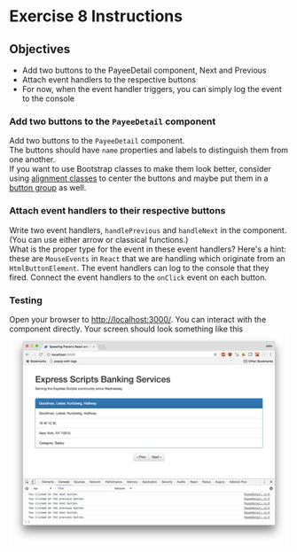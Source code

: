 # Exercise 8 Instructions

## Objectives
* Add two buttons to the PayeeDetail component, Next and Previous
* Attach event handlers to the respective buttons
* For now, when the event handler triggers, you can simply log the event to the console

### Add two buttons to the `PayeeDetail` component
Add two buttons to the `PayeeDetail` component.  
The buttons should have `name` properties and labels to distinguish them 
from one another.  
If you want to use Bootstrap classes to make them look better, consider using
[alignment classes](http://getbootstrap.com/css/#type-alignment) to center the
buttons and maybe put them in a [button group](http://getbootstrap.com/components/#btn-groups-single)
as well. 

### Attach event handlers to their respective buttons
Write two event handlers, `handlePrevious` and `handleNext` in the component.  
(You can use either arrow or classical functions.)  
What is the proper type for the event in these event handlers? Here's a hint:
these are `MouseEvents` in `React` that we are handling which originate from
an `HtmlButtonElement`. 
The event handlers can log to the console that they fired.
Connect the event handlers to the `onClick` event on each button. 

### Testing
Open your browser to [http://localhost:3000/](http://localhost:3000/). You can 
interact with the component directly. Your screen should look something like this
![Exercise 8 Complete](images/ex-08-complete.png)